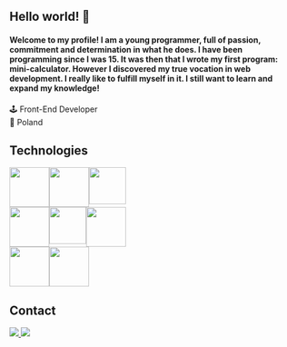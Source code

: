 ## Hello world! 👋
#### Welcome to my profile! I am a young programmer, full of passion, commitment and determination in what he does. I have been programming since I was 15. It was then that I wrote my first program: mini-calculator. However I discovered my true vocation in web development. I really like to fulfill myself in it. I still want to learn and expand my knowledge!

🕹️ Front-End Developer <br />
🚩 Poland <br />

## Technologies 
<div style="display: flex;">
  <img src="https://user-images.githubusercontent.com/55290995/234108430-03a4c2e9-63f6-4d37-8ca2-6988b0cddf7d.png" style="width: 70px;">
  <img src="https://user-images.githubusercontent.com/55290995/234108578-6374801e-68ec-43f7-84ac-0cc796f4132d.png" style="width: 70px;">
  <img src="https://user-images.githubusercontent.com/55290995/234109039-32f43833-a63c-4359-9c74-37c4c7351f7d.png" style="width: 65px;">
</div>
<div style="display: flex;">
  <img src="https://user-images.githubusercontent.com/55290995/234108669-99597077-fc82-4dca-929d-c353965aa72c.png" style="width: 70px;">
  <img src="https://user-images.githubusercontent.com/55290995/234109881-5c4eb953-d499-45bc-9dbd-61a7fe01e6b9.png" style="width: 65px;">
  <img src="https://github.com/KamilSajdera/KamilSajdera/assets/55290995/ec0e4abb-e7cc-4dd4-9729-76f865a48aa6" style="width: 70px;">

</div>
<div style="display: flex;">
  <img src="https://user-images.githubusercontent.com/55290995/196771838-515a2e39-a411-45a5-a361-192a8b79983f.png" style="width: 70px;">
  <img src="https://user-images.githubusercontent.com/55290995/196772128-1074a9bc-04f3-4e1d-9845-0bbda680fd50.png" style="width: 70px;">
 </div>


 ## Contact
   <p>
      <a href="https://www.linkedin.com/in/kamil-sajdera-6929b6206/">
        <img src="https://user-images.githubusercontent.com/55290995/196773862-ad74f952-5362-4ac2-b8db-fa6d317b5d9c.png">
      </a>
      <a href="mailto:kamilsajdera@gmail.com">
        <img src="https://user-images.githubusercontent.com/55290995/196774576-26959976-a719-45c4-9507-8b194be85083.png">
      </a>
    </p>






